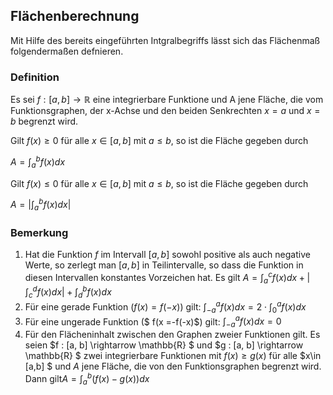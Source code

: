 ## Flächenberechnung

Mit Hilfe des bereits eingeführten Intgralbegriffs lässt sich das Flächenmaß folgendermaßen defnieren.

### Definition

Es sei $f:[a,b]\rightarrow\mathbb{R}$ eine integrierbare  Funktione und A jene Fläche, die vom Funktionsgraphen, der x-Achse und den beiden Senkrechten $x=a$ und $x=b$ begrenzt wird.

Gilt $f(x)\geq 0$ für alle $x\in [a,b]$ mit $a\leq b$, so ist die Fläche gegeben durch

$A=\int_a^b f(x) dx$

Gilt $f(x)\leq 0$ für alle $x\in [a,b]$ mit $a\leq b$, so ist die Fläche gegeben durch

$A=|\int_a^b f(x) dx |$

### Bemerkung

    

1. Hat die Funktion $f$ im Intervall $[a,b]$ sowohl positive als auch negative Werte, so zerlegt man $[a,b]$ in Teilintervalle, so dass die Funktion in diesen Intervallen konstantes Vorzeichen hat. Es gilt $A=\int_a^c f(x) dx+|\int_c^d f(x) dx|+\int_d^b f(x) dx$
2. Für eine gerade Funktion ($f(x)=f(-x)$) gilt: $\int_{-a}^a f(x) dx =2\cdot\int_0^a f(x) dx$
3. Für eine ungerade Funktion ($ f(x =-f(-x)$) gilt: $\int_{-a}^a f(x) dx = 0$
4. Für den Flächeninhalt zwischen den Graphen zweier Funktionen gilt. Es seien $f : [a, b] \rightarrow \mathbb{R} $ und $g : [a, b] \rightarrow \mathbb{R} $ zwei integrierbare Funktionen mit $f(x) \geq g(x)$ für alle $x\in [a,b] $ und $A$ jene Fläche, die von den Funktionsgraphen begrenzt wird. Dann gilt$A=\int_a^b (f(x)-g(x)) dx$
